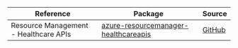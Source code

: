 | Reference | Package | Source |
|---|---|---|
|Resource Management - Healthcare APIs|[azure-resourcemanager-healthcareapis](https://repo1.maven.org/maven2/com/azure/resourcemanager/azure-resourcemanager-healthcareapis)|[GitHub](https://github.com/Azure/azure-sdk-for-java/blob/main/sdk/healthcareapis/azure-resourcemanager-healthcareapis)|
